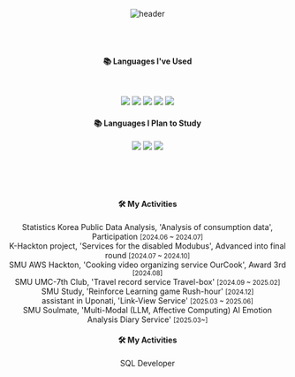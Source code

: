<div align="center"> 
  
![header](https://capsule-render.vercel.app/api?type=waving&height=150&section=header&text=danial01&fontColor=AAD1E7&fontSize=70&animation=fadeIn&fontAlignY=55)
  
 <br/>
 <br/>
  
####  📚 Languages ​​I've Used
  
<br/>

<p>
<img src="https://img.shields.io/badge/AWS-232F3E?style=for-the-badge&logo=amazonaws&logoColor=white">
<img src="https://img.shields.io/badge/docker-%230db7ed.svg?style=for-the-badge&logo=docker&logoColor=white"> 
<img src="https://img.shields.io/badge/Python-3776AB?style=for-the-badge&logo=Python&logoColor=white">  
<img src="https://img.shields.io/badge/NestJS-e0234e?style=for-the-badge&logo=nestjs&logoColor=white">
<img src="https://img.shields.io/badge/MySQL-00000F?style=for-the-badge&logo=mysql&logoColor=white">
</p>

####  📚 Languages I Plan to Study
<p>
<img src="https://img.shields.io/badge/PostgreSQL-316192?style=for-the-badge&logo=postgresql&logoColor=white">
<img src="https://img.shields.io/badge/Spring-6DB33F?style=for-the-badge&logo=spring&logoColor=white">
<img src="https://img.shields.io/badge/Oracle-F80000?style=for-the-badge&logo=oracle&logoColor=white">
</p>
<br/>
<br/>
<br/>
 
<h4>🛠 My Activities</h4>
<div style="text-align: center;">
    <ul style="list-style-type: none; padding: 0;">
        Statistics Korea Public Data Analysis, 'Analysis of consumption data', Participation <small>[2024.06 ~ 2024.07]</small><br/>
        K-Hackton project, 'Services for the disabled Modubus', Advanced into final round <small>[2024.07 ~ 2024.10]</small><br/>
        SMU AWS Hackton, 'Cooking video organizing service OurCook', Award 3rd <small>[2024.08]</small><br/>
        SMU UMC-7th Club, 'Travel record service Travel-box' <small>[2024.09 ~ 2025.02]</small><br/>
        SMU Study, 'Reinforce Learning game Rush-hour' <small>[2024.12]</small><br/>
        assistant in Uponati, 'Link-View Service' <small> [2025.03 ~ 2025.06] </small><br/>
        SMU Soulmate, 'Multi-Modal (LLM, Affective Computing) AI Emotion Analysis Diary Service' <small>[2025.03~]</small><br/>
    </ul>
</div>

<h4>🛠 My Activities</h4>
<div style="text-align: center;">
    <ul style="list-style-type: none; padding: 0;">
        SQL Developer
    </ul>
</div>


<br/>
